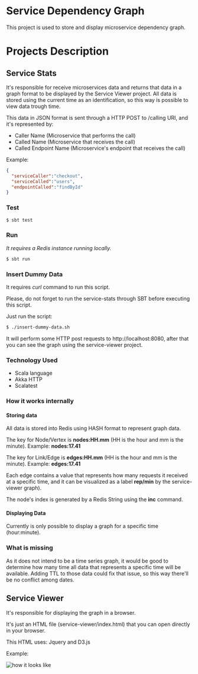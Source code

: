 Service Dependency Graph
====

This project is used to store and display microservice dependency graph.


# Projects Description


## Service Stats


It's responsible for receive microservices data and returns that data in a graph format to be displayed by the Service Viewer project. All data is stored using the current time as an identification, so this way is possible to view data trough time.


This data in JSON format is sent through a HTTP POST to /calling URI, and it's represented by:

* Caller Name (Microservice that performs the call)
* Called Name (Microservice that receives the call)
* Called Endpoint Name (Microservice's endpoint that receives the call)


Example:

```json
{
  "serviceCaller":"checkout",
  "serviceCalled":"users",
  "endpointCalled":"findById"
}
```


### Test

```sh
$ sbt test
```


### Run

*It requires a Redis instance running locally.*


```sh
$ sbt run
```


### Insert Dummy Data

It requires *curl* command to run this script.

Please, do not forget to run the service-stats through SBT before executing this script.


Just run the script:

```sh
$ ./insert-dummy-data.sh
```

It will perform some HTTP post requests to http://localhost:8080, after that you can see the graph using the service-viewer project.


### Technology Used


* Scala language
* Akka HTTP
* Scalatest


### How it works internally


#### Storing data


All data is stored into Redis using HASH format to represent graph data.

The key for Node/Vertex is **nodes:HH.mm** (HH is the hour and mm is the minute). Example: **nodes:17.41**

The key for Link/Edge is **edges:HH.mm** (HH is the hour and mm is the minute). Example: **edges:17.41**

Each edge contains a value that represents how many requests it received at a specific time,
and it can be visualized as a label **rep/min** by the service-viewer graph).

The node's index is generated by a Redis String using the **inc** command.


#### Displaying Data


Currently is only possible to display a graph for a specific time (hour:minute).


### What is missing


As it does not intend to be a time series graph, it would be good to determine how many time all data that represents a specific time will be available. Adding TTL to those data could fix that issue, so this way there'll be no conflict among dates.


## Service Viewer


It's responsible for displaying the graph in a browser.

It's just an HTML file (service-viewer/index.html) that you can open directly in your browser.

This HTML uses: Jquery and D3.js


Example:

![how it looks like](https://raw.githubusercontent.com/rlazoti/microservice-dependency-graph/master/service-viewer/screenshot.png)